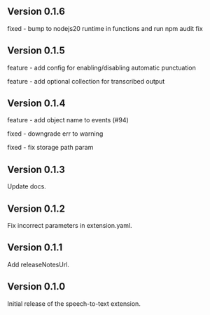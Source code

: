## Version 0.1.6

fixed - bump to nodejs20 runtime in functions and run npm audit fix

## Version 0.1.5

feature - add config for enabling/disabling automatic punctuation

feature - add optional collection for transcribed output

## Version 0.1.4

feature - add object name to events (#94)

fixed - downgrade err to warning

fixed - fix storage path param

## Version 0.1.3

Update docs.

## Version 0.1.2

Fix incorrect parameters in extension.yaml.

## Version 0.1.1

Add releaseNotesUrl.

## Version 0.1.0

Initial release of the speech-to-text extension.
